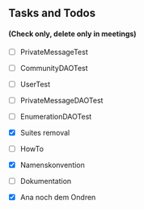 ## Tasks and Todos
#### (Check only, delete only in meetings)
  * [ ] PrivateMessageTest
  * [ ] CommunityDAOTest
  * [ ] UserTest
  * [ ] PrivateMessageDAOTest
  * [ ] EnumerationDAOTest
  * [x] Suites removal
  * [ ] HowTo
  * [x] Namenskonvention
  * [ ] Dokumentation
  * [x] Ana noch dem Ondren
  
  
